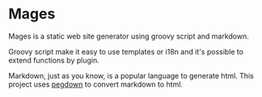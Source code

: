 # Mages

Mages is a static web site generator using groovy script and markdown.

Groovy script make it easy to use templates or i18n and it's possible to
extend functions by plugin.

Markdown, just as you know, is a popular language to generate html.
This project uses [pegdown](https://github.com/sirthias/pegdown) to convert
markdown to html.
